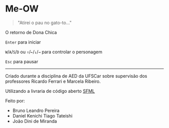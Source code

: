 # Me-OW
 > "Atirei o pau no gato-to..."
 
 O retorno de Dona Chica
 
 `Enter` para iniciar
 
 `W`/`A`/`S`/`D` ou `↑`/`←`/`↓`/`→` para controlar o personagem
 
 `Esc` para pausar

---

Criado durante a disciplina de AED da UFSCar sobre supervisão dos professores
Ricardo Ferrari e Marcela Ribeiro.

Utilizando a livraria de código aberto [SFML](https://www.sfml-dev.org/)

Feito por:
- Bruno Leandro Pereira
- Daniel Kenichi Tiago Tateishi
- João Dini de Miranda
